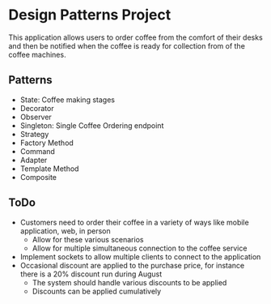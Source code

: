 # Design Patterns Project

This application allows users to order coffee from the comfort of their desks
and then be notified when the coffee is ready for collection from of the coffee machines.

## Patterns

- State: Coffee making stages
- Decorator
- Observer
- Singleton: Single Coffee Ordering endpoint
- Strategy 
- Factory Method 
- Command 
- Adapter 
- Template Method 
- Composite 


## ToDo

- Customers need to order their coffee in a variety of ways like mobile application, web, in person
    - Allow for these various scenarios
    - Allow for multiple simultaneous connection to the coffee service
- Implement sockets to allow multiple clients to connect to the application
- Occasional discount are applied to the purchase price, for instance there is a 20% discount run during August
    - The system should handle various discounts to be applied
    - Discounts can be applied cumulatively

